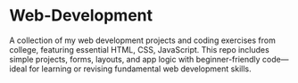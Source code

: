 # Web-Development
A collection of my web development projects and coding exercises from college, featuring essential HTML, CSS, JavaScript. This repo includes simple projects, forms, layouts, and app logic with beginner-friendly code—ideal for learning or revising fundamental web development skills.
